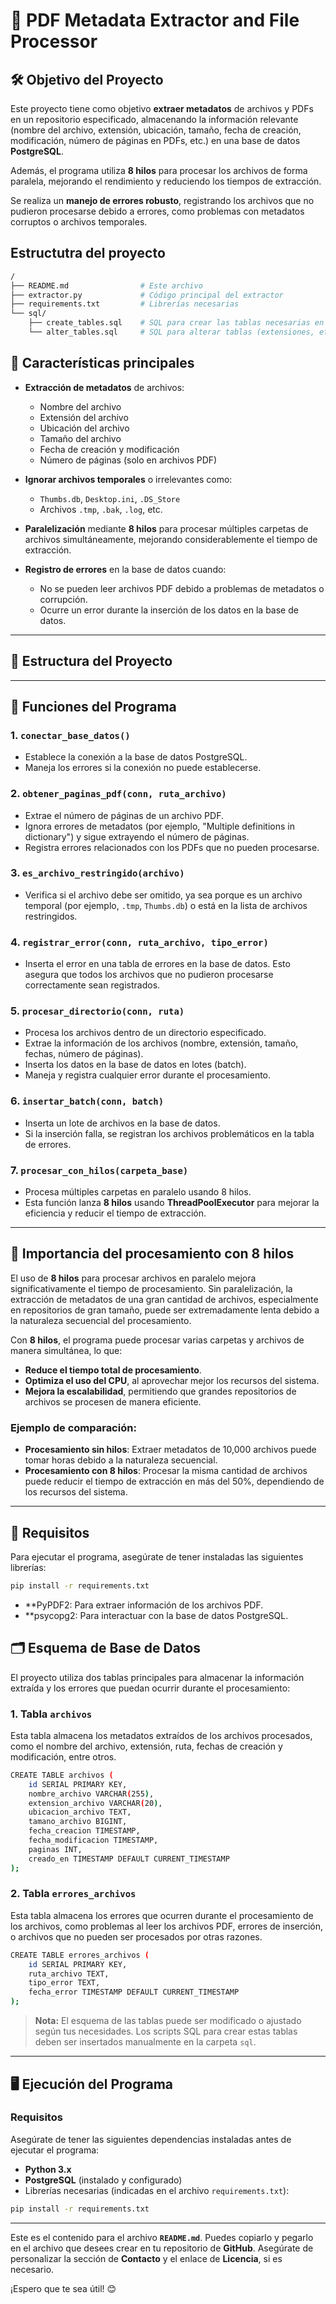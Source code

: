 # 📄 PDF Metadata Extractor and File Processor

## 🛠️ Objetivo del Proyecto

Este proyecto tiene como objetivo **extraer metadatos** de archivos y PDFs en un repositorio especificado, almacenando la información relevante (nombre del archivo, extensión, ubicación, tamaño, fecha de creación, modificación, número de páginas en PDFs, etc.) en una base de datos **PostgreSQL**. 

Además, el programa utiliza **8 hilos** para procesar los archivos de forma paralela, mejorando el rendimiento y reduciendo los tiempos de extracción.

Se realiza un **manejo de errores robusto**, registrando los archivos que no pudieron procesarse debido a errores, como problemas con metadatos corruptos o archivos temporales.

## Estructutra del proyecto

```bash
/
├── README.md                # Este archivo
├── extractor.py             # Código principal del extractor
├── requirements.txt         # Librerías necesarias
└── sql/
    ├── create_tables.sql    # SQL para crear las tablas necesarias en PostgreSQL
    └── alter_tables.sql     # SQL para alterar tablas (extensiones, etc.)
```
## 🚀 Características principales

- **Extracción de metadatos** de archivos:
  - Nombre del archivo
  - Extensión del archivo
  - Ubicación del archivo
  - Tamaño del archivo
  - Fecha de creación y modificación
  - Número de páginas (solo en archivos PDF)
  
- **Ignorar archivos temporales** o irrelevantes como:
  - `Thumbs.db`, `Desktop.ini`, `.DS_Store`
  - Archivos `.tmp`, `.bak`, `.log`, etc.
  
- **Paralelización** mediante **8 hilos** para procesar múltiples carpetas de archivos simultáneamente, mejorando considerablemente el tiempo de extracción.
  
- **Registro de errores** en la base de datos cuando:
  - No se pueden leer archivos PDF debido a problemas de metadatos o corrupción.
  - Ocurre un error durante la inserción de los datos en la base de datos.
  
---

## 📂 Estructura del Proyecto


---

## 📝 Funciones del Programa

### 1. `conectar_base_datos()`
   - Establece la conexión a la base de datos PostgreSQL.
   - Maneja los errores si la conexión no puede establecerse.

### 2. `obtener_paginas_pdf(conn, ruta_archivo)`
   - Extrae el número de páginas de un archivo PDF.
   - Ignora errores de metadatos (por ejemplo, "Multiple definitions in dictionary") y sigue extrayendo el número de páginas.
   - Registra errores relacionados con los PDFs que no pueden procesarse.

### 3. `es_archivo_restringido(archivo)`
   - Verifica si el archivo debe ser omitido, ya sea porque es un archivo temporal (por ejemplo, `.tmp`, `Thumbs.db`) o está en la lista de archivos restringidos.

### 4. `registrar_error(conn, ruta_archivo, tipo_error)`
   - Inserta el error en una tabla de errores en la base de datos. Esto asegura que todos los archivos que no pudieron procesarse correctamente sean registrados.

### 5. `procesar_directorio(conn, ruta)`
   - Procesa los archivos dentro de un directorio especificado.
   - Extrae la información de los archivos (nombre, extensión, tamaño, fechas, número de páginas).
   - Inserta los datos en la base de datos en lotes (batch).
   - Maneja y registra cualquier error durante el procesamiento.

### 6. `insertar_batch(conn, batch)`
   - Inserta un lote de archivos en la base de datos.
   - Si la inserción falla, se registran los archivos problemáticos en la tabla de errores.

### 7. `procesar_con_hilos(carpeta_base)`
   - Procesa múltiples carpetas en paralelo usando 8 hilos.
   - Esta función lanza **8 hilos** usando **ThreadPoolExecutor** para mejorar la eficiencia y reducir el tiempo de extracción.

---

## 🔧 Importancia del procesamiento con 8 hilos

El uso de **8 hilos** para procesar archivos en paralelo mejora significativamente el tiempo de procesamiento. Sin paralelización, la extracción de metadatos de una gran cantidad de archivos, especialmente en repositorios de gran tamaño, puede ser extremadamente lenta debido a la naturaleza secuencial del procesamiento.

Con **8 hilos**, el programa puede procesar varias carpetas y archivos de manera simultánea, lo que:
- **Reduce el tiempo total de procesamiento**.
- **Optimiza el uso del CPU**, al aprovechar mejor los recursos del sistema.
- **Mejora la escalabilidad**, permitiendo que grandes repositorios de archivos se procesen de manera eficiente.

### Ejemplo de comparación:
- **Procesamiento sin hilos**: Extraer metadatos de 10,000 archivos puede tomar horas debido a la naturaleza secuencial.
- **Procesamiento con 8 hilos**: Procesar la misma cantidad de archivos puede reducir el tiempo de extracción en más del 50%, dependiendo de los recursos del sistema.

---

## 🔌 Requisitos

Para ejecutar el programa, asegúrate de tener instaladas las siguientes librerías:

```bash
pip install -r requirements.txt
```
- **PyPDF2: Para extraer información de los archivos PDF.
- **psycopg2: Para interactuar con la base de datos PostgreSQL.


## 🗂️ Esquema de Base de Datos

El proyecto utiliza dos tablas principales para almacenar la información extraída y los errores que puedan ocurrir durante el procesamiento:

### 1. Tabla `archivos`
Esta tabla almacena los metadatos extraídos de los archivos procesados, como el nombre del archivo, extensión, ruta, fechas de creación y modificación, entre otros.

```bash
CREATE TABLE archivos (
    id SERIAL PRIMARY KEY,
    nombre_archivo VARCHAR(255),
    extension_archivo VARCHAR(20),
    ubicacion_archivo TEXT,
    tamano_archivo BIGINT,
    fecha_creacion TIMESTAMP,
    fecha_modificacion TIMESTAMP,
    paginas INT,
    creado_en TIMESTAMP DEFAULT CURRENT_TIMESTAMP
);
```

### 2. Tabla `errores_archivos`
Esta tabla almacena los errores que ocurren durante el procesamiento de los archivos, como problemas al leer los archivos PDF, errores de inserción, o archivos que no pueden ser procesados por otras razones.

```bash
CREATE TABLE errores_archivos (
    id SERIAL PRIMARY KEY,
    ruta_archivo TEXT,
    tipo_error TEXT,
    fecha_error TIMESTAMP DEFAULT CURRENT_TIMESTAMP
);
```

> **Nota:** El esquema de las tablas puede ser modificado o ajustado según tus necesidades. Los scripts SQL para crear estas tablas deben ser insertados manualmente en la carpeta `sql`.

---

## 🖥️ Ejecución del Programa

### Requisitos
Asegúrate de tener las siguientes dependencias instaladas antes de ejecutar el programa:

- **Python 3.x**
- **PostgreSQL** (instalado y configurado)
- Librerías necesarias (indicadas en el archivo `requirements.txt`):

```bash
pip install -r requirements.txt
```

---

Este es el contenido para el archivo **`README.md`**. Puedes copiarlo y pegarlo en el archivo que desees crear en tu repositorio de **GitHub**. Asegúrate de personalizar la sección de **Contacto** y el enlace de **Licencia**, si es necesario.

¡Espero que te sea útil! 😊



